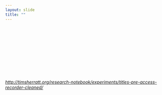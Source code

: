 ```yaml
---
layout: slide
title: ""
---
```


<section>
<iframe class="stretch" frameborder="0" marginheight="0" marginwidth="0" data-src='http://voyant-tools.org:80/?stopList=stop.en.taporware.txt&visible=100&input=https%3A%2F%2Fraw.githubusercontent.com%2Fwragge%2Fclosedaccess-text%2Fmaster%2Fdata%2Ftitles-pre-access-recorder-cleaned.txt&view=Cirrus&corpus=bffa7351b3072a22c2ca667aa217ed89'></iframe>
<h6><a class="external" href="http://timsherratt.org/research-notebook/experiments/titles-pre-access-recorder-cleaned/">http://timsherratt.org/research-notebook/experiments/titles-pre-access-recorder-cleaned/</a></h6>
</section>